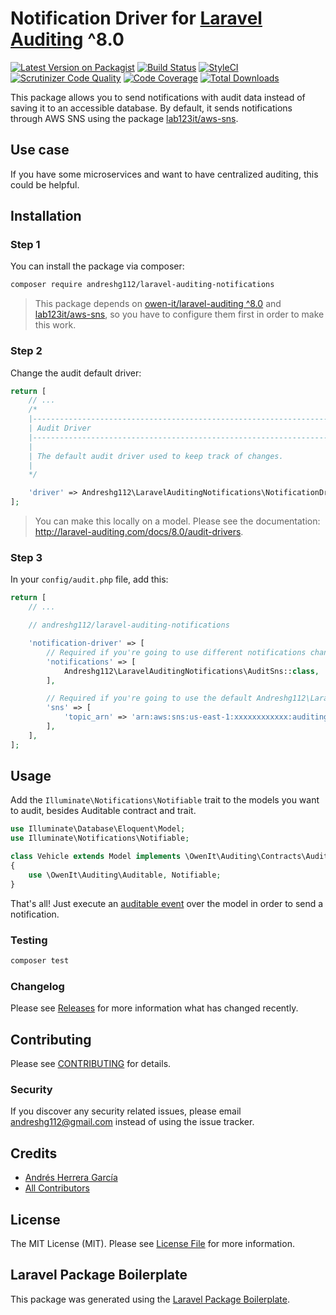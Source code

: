 # Notification Driver for [Laravel Auditing](http://laravel-auditing.com) ^8.0

[![Latest Version on Packagist](https://img.shields.io/packagist/v/andreshg112/laravel-auditing-notifications.svg?style=flat-square)](https://packagist.org/packages/andreshg112/laravel-auditing-notifications)
[![Build Status](https://travis-ci.com/andreshg112/laravel-auditing-notifications.svg?branch=master)](https://travis-ci.com/andreshg112/laravel-auditing-notifications)
[![StyleCI](https://github.styleci.io/repos/178957162/shield?branch=master)](https://github.styleci.io/repos/178957162)
[![Scrutinizer Code Quality](https://scrutinizer-ci.com/g/andreshg112/laravel-auditing-notifications/badges/quality-score.png?b=master)](https://scrutinizer-ci.com/g/andreshg112/laravel-auditing-notifications/?branch=master)
[![Code Coverage](https://scrutinizer-ci.com/g/andreshg112/laravel-auditing-notifications/badges/coverage.png?b=master)](https://scrutinizer-ci.com/g/andreshg112/laravel-auditing-notifications/?branch=master)
[![Total Downloads](https://img.shields.io/packagist/dt/andreshg112/laravel-auditing-notifications.svg?style=flat-square)](https://packagist.org/packages/andreshg112/laravel-auditing-notifications)

This package allows you to send notifications with audit data instead of saving it to an accessible database. By default, it sends notifications through AWS SNS using the package [lab123it/aws-sns](https://github.com/lab123it/aws-sns).

## Use case

If you have some microservices and want to have centralized auditing, this could be helpful.

## Installation

### Step 1

You can install the package via composer:

```bash
composer require andreshg112/laravel-auditing-notifications
```

> This package depends on [owen-it/laravel-auditing ^8.0](https://github.com/owen-it/laravel-auditing) and [lab123it/aws-sns](https://github.com/lab123it/aws-sns), so you have to configure them first in order to make this work.

### Step 2

Change the audit default driver:

```php
return [
    // ...
    /*
    |--------------------------------------------------------------------------
    | Audit Driver
    |--------------------------------------------------------------------------
    |
    | The default audit driver used to keep track of changes.
    |
    */

    'driver' => Andreshg112\LaravelAuditingNotifications\NotificationDriver::class,
];
```

> You can make this locally on a model. Please see the documentation: http://laravel-auditing.com/docs/8.0/audit-drivers.

### Step 3

In your `config/audit.php` file, add this:

```php
return [
    // ...

    // andreshg112/laravel-auditing-notifications

    'notification-driver' => [
        // Required if you're going to use different notifications channels for sending audit data.
        'notifications' => [
            Andreshg112\LaravelAuditingNotifications\AuditSns::class,
        ],

        // Required if you're going to use the default Andreshg112\LaravelAuditingNotifications\AuditSns Notification.
        'sns' => [
            'topic_arn' => 'arn:aws:sns:us-east-1:xxxxxxxxxxxx:auditing-notifications',
        ],
    ],
];
```

## Usage

Add the `Illuminate\Notifications\Notifiable` trait to the models you want to audit, besides Auditable contract and trait.

```php
use Illuminate\Database\Eloquent\Model;
use Illuminate\Notifications\Notifiable;

class Vehicle extends Model implements \OwenIt\Auditing\Contracts\Auditable
{
    use \OwenIt\Auditing\Auditable, Notifiable;
}
```

That's all! Just execute an [auditable event](http://laravel-auditing.com/docs/8.0/audit-events) over the model in order to send a notification.

### Testing

```bash
composer test
```

### Changelog

Please see [Releases](../../releases) for more information what has changed recently.

## Contributing

Please see [CONTRIBUTING](CONTRIBUTING.md) for details.

### Security

If you discover any security related issues, please email andreshg112@gmail.com instead of using the issue tracker.

## Credits

-   [Andrés Herrera García](https://github.com/andreshg112)
-   [All Contributors](../../contributors)

## License

The MIT License (MIT). Please see [License File](LICENSE.md) for more information.

## Laravel Package Boilerplate

This package was generated using the [Laravel Package Boilerplate](https://laravelpackageboilerplate.com).

